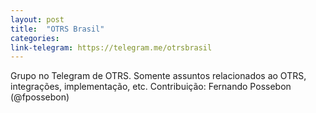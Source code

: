 ```yaml
---
layout: post
title:  "OTRS Brasil"
categories: 
link-telegram: https://telegram.me/otrsbrasil
---
```

Grupo no Telegram de OTRS. Somente assuntos relacionados ao OTRS, integrações, implementação, etc.
Contribuição: Fernando Possebon (@fpossebon)
